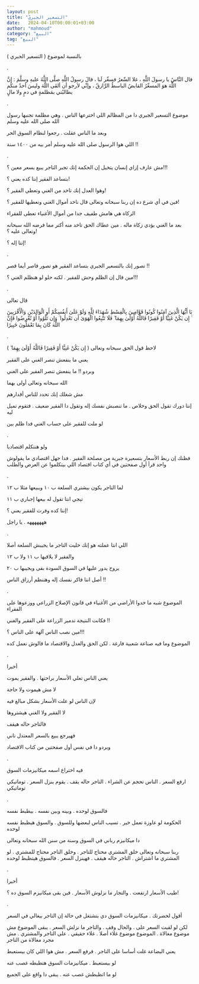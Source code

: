```yaml
---
layout: post
title: "التسعير الجبريّ"
date:   2024-04-10T00:00:01+03:00
author: "mahmoud"
category: "البيع"
tag: "البيع"
---
```



بالنسبة لموضوع ( التسعير الجبري )

.

قال النَّاسُ يا رسولَ اللَّهِ ، غلا السِّعرُ فسعِّر لَنا ، قالَ رسولُ
اللَّهِ صلَّى اللَّهُ عليهِ وسلَّمَ : إنَّ اللَّهَ هوَ المسعِّرُ القابضُ الباسطُ الرَّازقُ ، وإنِّي
لأرجو أن ألقَى اللَّهَ وليسَ أحدٌ منكُم يطالبُني بمَظلمةٍ في دمٍ ولا مالٍ

.

موضوع التسعير الجبري دا من المظالم اللي اخترعها الناس .
وهي مظلمة تجنبها رسول الله صلى الله عليه وسلم

وبعد ما الناس عقلت . رجعوا لنظام السوق الحر

اللي هوا الرسول صلى الله عليه وسلم أمر بيه من ١٤٠٠
سنة !!

.

مش عارف إزاي إنسان يتخيل إن الحكمة إنك تجبر التاجر يبيع
بسعر معين ؟!!!

بتساعد الفقير إنتا كده يعني ؟!

وهوا العدل إنك تاخد من الغني وتعطي الفقير ؟!

فين في أي شرع ده إن ربنا سبحانه وتعالى قال ناخد أموال
الغني ونعطيها للفقير ؟!

الزكاة هي هامش طفيف جدا من أموال الأغنياء تعطى
للفقراء

بعد ما الغني يؤدي زكاة ماله . مين عطاك الحق تاخد منه
أكتر مما فرضه الله سبحانه وتعالى عليه ؟!

إنتا إله ؟!

.

تصور إنك بالتسعير الجبري بتساعد الفقير هو تصور قاصر أيما
قصر !!

مين قال إن الظلم وحش للفقير . لكنه حلو لو هنظلم الغني
؟!!!

.

قال تعالى

يَا أَيُّهَا الَّذِينَ آمَنُوا كُونُوا قَوَّامِينَ بِالْقِسْطِ شُهَدَاءَ لِلَّهِ وَلَوْ
عَلَىٰ أَنفُسِكُمْ أَوِ الْوَالِدَيْنِ وَالْأَقْرَبِينَ ۚ إِن يَكُنْ غَنِيًّا أَوْ فَقِيرًا فَاللَّهُ أَوْلَىٰ بِهِمَا
ۖ فَلَا تَتَّبِعُوا الْهَوَىٰ أَن تَعْدِلُوا ۚ وَإِن تَلْوُوا أَوْ تُعْرِضُوا فَإِنَّ اللَّهَ كَانَ بِمَا
تَعْمَلُونَ خَبِيرًا

.

لاحظ قول الحق سبحانه وتعالى ( إِن يَكُنْ غَنِيًّا أَوْ فَقِيرًا فَاللَّهُ
أَوْلَىٰ بِهِمَا ۖ )

يعني ما ينفعش تنصر الغني على الفقير

وبردو !! ما ينفعش تنصر الفقير على الغني

الله سبحانه وتعالى أولى بهما

مش شغلك إنك تحدد للناس أقدارهم

إنتا دورك تقول الحق وخلاص . ما تنصبش نفسك إله وتقول دا
الفقير ضعيف . فتقوم تميل ليه

لو ملت للفقير على حساب الغني فدا ظلم بين

.

ولو هنتكلم اقتصاديا

فظنك إن ربط الأسعار بتسعيرة جبرية من مصلحة الفقير . فدا
جهل اقتصادي ما يقولوش واحد قرأ أول صفحتين في أي كتاب اقتصاد اللي
بيتكلموا عن العرض والطلب

.

لما التاجر يكون بيشتري السلعة ب ١٠ ويبيعها مثلا ب
١٢

تيجي انتا تقول له بيعها إجباري ب ١١

إنتا كده وفرت للفقير يعني ؟!

هههههههه . يا راجل

.

اللي انتا عملته هو إنك خليت التاجر ما يجيبش السلعة
أصلا

والفقير لا يلاقيها ب ١١ ولا ب ١٢

يروح يدور عليها في السوق السودة بقى ويجيبها ب ٢٠

أصل انتا فاكر نفسك إله وهتنظم أرزاق الناس !!

.

الموضوع شبه ما خدوا الأراضي من الأغنياء في قانون الإصلاح
الزراعي ووزعوها على الفقراء

فكانت النتيجة تدمير الزراعة على الفقير والغني !!

مين نصب الناس آلهة على الناس ؟!!!

الموضوع وما فيه صناعة شعبية فارغة . لكن الحق والعدل
والاقتصاد ما قالوش نعمل كده

.

أخيرا

يعني الناس تعلي الأسعار براحتها . والفقير يموت

لا مش هيموت ولا حاجة

لإن الناس لو علت الأسعار بشكل مبالغ فيه

لا الفقير ولا الغني هيشتروها

فالتاجر حاله هيقف

فهيرجع يبيع بالسعر المعتدل تاني

وبردو دا في نفس أول صفحتين من كتاب الاقتصاد

.

فيه اختراع اسمه ميكانيزمات السوق

ارفع السعر . الناس تحجم عن الشراء . التاجر حاله يقف .
يقوم ينزل السعر . توماتيكي توماتيكي

.

فالسوق لوحده . وبينه وبين نفسه . بيظبط نفسه

الحكومة لو عاوزة تعمل خير . تسيب الناس لبعضها وللسوق .
والسوق هيظبط نفسه لوحده

دا ميكانيزم رباني في السوق وسنة من سنن الله سبحانه
وتعالى

ربنا سبحانه وتعالى خلق المشتري محتاج للتاجر . وخلق
التاجر محتاج للمشتري . لو المشتري ما اشتراش . التاجر حاله هيقف . فهينزل
السعر . فالسوق هيتظبط لوحده

.

أخيرا

طيب الأسعار ارتفعت . والتجار ما نزلوش الأسعار . فين بقى
ميكانيزم السوق ده ؟!

.

أقول لحضرتك . ميكانيزمات السوق دي بتشتغل في حالة إن
التاجر بيغالي في السعر

لكن لو لقيت السعر على . والحال وقف . والتاجر ما نزلش
السعر . يبقى الموضوع مش موضوع مغالاة . الموضوع موضوع غلاء أصلا . غلاء
حقيقي . على التاجر والمشتري . مش مجرد مغالاة من التاجر

يعني البضاعة غلت أساسا على التاجر . فرفع السعر . مش هوا
اللي كان بيستعبط

لو بيستعبط . ميكانيزمات السوق هتظبطه غصب عنه

لو ما اتظبطش غصب عنه . يبقى دا واقع على الجميع
